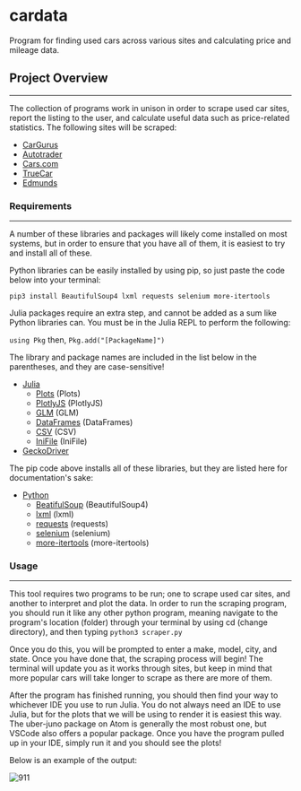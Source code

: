 # cardata
Program for finding used cars across various sites and calculating price and mileage data.

## Project Overview
***

The collection of programs work in unison in order to scrape used car sites, report the listing to the user, and calculate useful data such as price-related statistics. The following sites will be scraped:

- [CarGurus](https://www.cargurus.com/)
- [Autotrader](https://www.autotrader.com/)
- [Cars.com](https://www.cars.com/)
- [TrueCar](https://www.truecar.com/)
- [Edmunds](https://www.edmunds.com/)

### Requirements
***

A number of these libraries and packages will likely come installed on most systems, but in order to ensure that you have all of them, it is easiest to try and install all of these.

Python libraries can be easily installed by using pip, so just paste the code below into your terminal:

```pip3 install BeautifulSoup4 lxml requests selenium more-itertools```

Julia packages require an extra step, and cannot be added as a sum like Python libraries can. You must be in the Julia REPL to perform the following:

```using Pkg```
then,
```Pkg.add("[PackageName]")```

The library and package names are included in the list below in the parentheses, and they are case-sensitive!


- [Julia](https://www.julialang.org)
  - [Plots](http://docs.juliaplots.org/latest/) (Plots)
  - [PlotlyJS](https://juliapackages.com/p/plotlyjs) (PlotlyJS)
  - [GLM](https://juliapackages.com/p/glm) (GLM)
  - [DataFrames](https://juliapackages.com/p/dataframes) (DataFrames)
  - [CSV](https://juliapackages.com/p/csv) (CSV)
  - [IniFile](https://juliapackages.com/p/inifile) (IniFile)
- [GeckoDriver](https://github.com/mozilla/geckodriver/releases)

The pip code above installs all of these libraries, but they are listed here for documentation's sake:
- [Python](https://www.python.org)
  - [BeatifulSoup](https://beautiful-soup-4.readthedocs.io/en/latest/) (BeautifulSoup4)
  - [lxml](https://lxml.de/) (lxml)
  - [requests](https://requests.readthedocs.io/en/master/) (requests)
  - [selenium](https://pythonspot.com/selenium/) (selenium)
  - [more-itertools](https://pypi.org/project/more-itertools/) (more-itertools)

### Usage
***

This tool requires two programs to be run; one to scrape used car sites, and another to interpret and plot the data. In order to run the scraping program, you should run it like any other python program, meaning navigate to the program's location (folder) through your terminal by using cd (change directory), and then typing ```python3 scraper.py```

Once you do this, you will be prompted to enter a make, model, city, and state. Once you have done that, the scraping process will begin! The terminal will update you as it works through sites, but keep in mind that more popular cars will take longer to scrape as there are more of them.

After the program has finished running, you should then find your way to whichever IDE you use to run Julia. You do not always need an IDE to use Julia, but for the plots that we will be using to render it is easiest this way. The uber-juno package on Atom is generally the most robust one, but VSCode also offers a popular package. Once you have the program pulled up in your IDE, simply run it and you should see the plots!

Below is an example of the output:

![911](examples/911.png)
